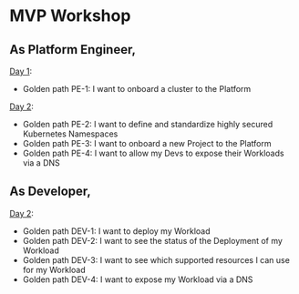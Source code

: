 # MVP Workshop

## As Platform Engineer,

[Day 1](day1.md):
- Golden path PE-1: I want to onboard a cluster to the Platform

[Day 2](day2-pe.md):
- Golden path PE-2: I want to define and standardize highly secured Kubernetes Namespaces
- Golden path PE-3: I want to onboard a new Project to the Platform
- Golden path PE-4: I want to allow my Devs to expose their Workloads via a DNS

## As Developer,

[Day 2](day2-dev.md):
- Golden path DEV-1: I want to deploy my Workload
- Golden path DEV-2: I want to see the status of the Deployment of my Workload
- Golden path DEV-3: I want to see which supported resources I can use for my Workload
- Golden path DEV-4: I want to expose my Workload via a DNS